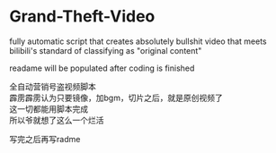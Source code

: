 # Grand-Theft-Video

fully automatic script that creates absolutely bullshit video that meets bilibili's standard of classifying as "original content"  

readame will be populated after coding is finished  

全自动营销号盗视频脚本  
霹雳霹雳认为只要镜像，加bgm，切片之后，就是原创视频了  
这一切都能用脚本完成  
所以爷就想了这么一个烂活  

写完之后再写radme  
